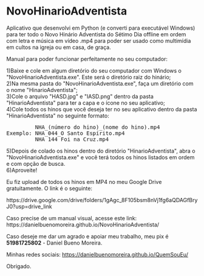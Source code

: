 # NovoHinarioAdventista
<p>Aplicativo que desenvolvi em Python (e converti para executável Windows) para ter todo o Novo Hinário Adventista do Sétimo Dia offline em ordem com letra e música em vídeo .mp4 para poder ser usado como multimídia em cultos na igreja ou em casa, de graça.</p>

Manual para poder funcionar perfeitamente no seu computador:<br>

1)Baixe e cole em algum diretório do seu computador com Windows o "NovoHinarioAdventista.exe". Este será o diretório raiz do hinário;<br>
2)Na mesma pasta do "NovoHinarioAdventista.exe", faça um diretório com o nome "HinarioAdventista";<br>
3)Cole o arquivo "HASD.jpg" e "IASD.png" dentro da pasta "HinarioAdventista" para ter a capa e o ícone no seu aplicativo;<br>
4)Cole todos os hinos que você deseja ter no seu aplicativo dentro da pasta "HinarioAdventista" no seguinte formato:<br>
<pre>         NHA_(número do hino)_(nome do hino).mp4
Exemplo: NHA_044_O Santo Espírito.mp4
         NHA_144_Foi na Cruz.mp4</pre>
                 
5)Depois de colado os hinos dentro do diretório "HinarioAdventista", abra o "NovoHinarioAdventista.exe" e você terá todos os hinos listados em ordem e com opção de busca.<br>
6)Aproveite!</br>

<p>Eu fiz upload de todos os hinos em MP4 no meu Google Drive gratuitamente. O link é o seguinte:</p>
<p> https://drive.google.com/drive/folders/1gAgc_8F105bsm8nVj1fg6aQDAGfBryJ0?usp=drive_link </p>

<p>Caso precise de um manual visual, acesse este link: https://danielbuenomoreira.github.io/NovoHinarioAdventista/ </p>
<p>Caso deseje me dar um agrado e apoiar meu trabalho, meu pix é <strong>51981725802</strong> - Daniel Bueno Moreira.</p>

Minhas redes sociais: https://danielbuenomoreira.github.io/QuemSouEu/
<p>Obrigado.</p>
